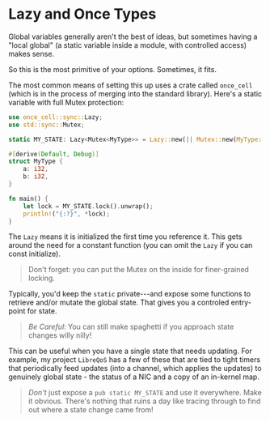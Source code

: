 # Lazy and Once Types

Global variables generally aren't the best of ideas, but sometimes having a "local global" (a static variable inside a module, with controlled access) makes sense.

So this is the most primitive of your options. Sometimes, it fits.

The most common means of setting this up uses a crate called `once_cell` (which is in the process of merging into the standard library). Here's a static variable with full Mutex protection:

```rust
use once_cell::sync::Lazy;
use std::sync::Mutex;

static MY_STATE: Lazy<Mutex<MyType>> = Lazy::new(|| Mutex::new(MyType::default()));

#[derive(Default, Debug)]
struct MyType {
    a: i32,
    b: i32,
}

fn main() {
    let lock = MY_STATE.lock().unwrap();
    println!("{:?}", *lock);
}
```

The `Lazy` means it is initialized the first time you reference it. This gets around the need for a constant function (you can omit the `Lazy` if you can const initialize).

> Don't forget: you can put the Mutex on the inside for finer-grained locking.

Typically, you'd keep the `static` private---and expose some functions to retrieve and/or mutate the global state. That gives you a controled entry-point for state.

> *Be Careful*: You can still make spaghetti if you approach state changes willy nilly!

This can be useful when you have a single state that needs updating. For example, my project `LibreQoS` has a few of these that are tied to tight timers that periodically feed updates (into a channel, which applies the updates) to genuinely global state - the status of a NIC and a copy of an in-kernel map.

> *Don't* just expose a `pub static MY_STATE` and use it everywhere. Make it obvious. There's nothing that ruins a day like tracing through to find out where a state change came from!